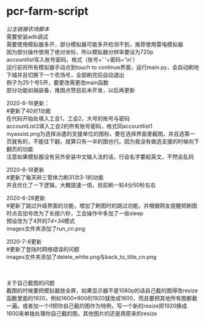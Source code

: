 # pcr-farm-script
*公主链接农场脚本*<br>
  需要安装adb调试<br>
  需要使用模拟器多开，部分模拟器可能多开检测不到，推荐使用雷电模拟器<br>
  因为部分操作使用了绝对坐标，所以模拟器分辨率要设为720p<br>
  accountlist写入账号密码，格式（账号+' '+密码+'\n'）<br>
  运行前将所有模拟器手动点到touch to continue界面，运行main.py，会自动刷地下城并且切换下一个农场号，全部刷完后自动退出<br>
  例子为25个号5开，要更改需更改main函数<br>
  部分功能如捐装备，推图点赞目前未开发，以后再更新<br>

2020-6-16更新：<br>
  #更新了40对1功能<br>
    在代码开始处填入工会1，工会2，大号的账号与密码<br>
    accountList2填入工会2的所有账号密码，格式同accountlist1<br>
    myassist.png为选择派遣的支援单位的图标，要在选择界面里截图，并且选第一页就有的，不能往下翻，就算只有一半的图也行。因为我没有做选支援的时候向下翻页的功能<br>
    注意如果模拟器没有另外安装中文输入法的话，行会名字要起英文，不然会乱码<br>

2020-6-18更新<br>
  #更新了每天碎三管体力刷31次3-1的功能<br>
      并且优化了一下逻辑，大概提速一倍，目前刷一轮4分50秒左右<br>

2020-6-28更新<br>
  #更新了跳过升级界面的功能，增加了刷图时的跳过功能，并根据网友提醒把刷图时点击加号改为了长按六秒，工会操作中多加了一些sleep<br>
  预设改为了4开的7*4+3*4模式<br>
  images文件夹添加了run_cn.png<br>

2020-7-8更新<br>
  #更新了登陆时网络错误的问题<br>
  images文件夹添加了delete_white.png与back_to_title_cn.png
  
<br><br>关于自己截图的问题<br>
截图的时候要把模拟器放全屏，如果显示器不是1080p的话自己截的图得改resize函数里面的1920，例如1600*900的1920就改成1600，而且要把其他所有图都截一遍。或者加一个if把你自己截的图作为特例，写一个新的resize把1920换成1600来单独处理你自己截的图，其他图片的还是用原来的resize<br>
